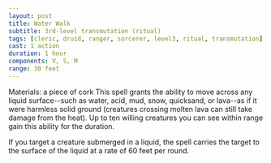 ```yaml
---
layout: post
title: Water Walk
subtitle: 3rd-level transmutation (ritual)
tags: [cleric, druid, ranger, sorcerer, level3, ritual, transmutation]
cast: 1 action
duration: 1 hour
components: V, S, M
range: 30 feet
---
```

Materials: a piece of cork
This spell grants the ability to move across any liquid surface--such as water, acid, mud, snow, quicksand, or lava--as if it were harmless solid ground (creatures crossing molten lava can still take damage from the heat). Up to ten willing creatures you can see within range gain this ability for the duration.

If you target a creature submerged in a liquid, the spell carries the target to the surface of the liquid at a rate of 60 feet per round.